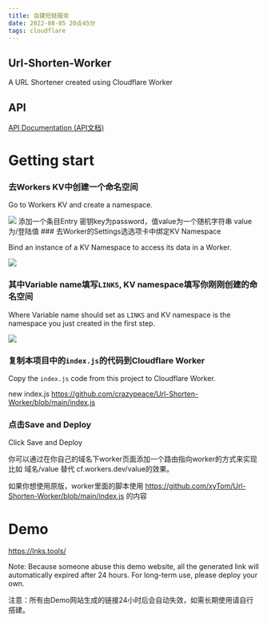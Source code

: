 ```yaml
---
title: 自建短链服务
date: 2022-08-05 20点45分
tags: cloudflare
---
```


## Url-Shorten-Worker
A URL Shortener created using Cloudflare Worker

## API

[API Documentation (API文档)](API.md)

# Getting start
### 去Workers KV中创建一个命名空间

Go to Workers KV and create a namespace.

<img src="https://cdn.jsdelivr.net/npm/imst@0.0.4/20201205232805.png">
添加一个条目Entry 密钥key为password，值value为一个随机字符串
value为/登陆值
### 去Worker的Settings选选项卡中绑定KV Namespace

Bind an instance of a KV Namespace to access its data in a Worker.

<img src="https://cdn.jsdelivr.net/npm/imst@0.0.4/20201205232536.png">

### 其中Variable name填写`LINKS`, KV namespace填写你刚刚创建的命名空间

Where Variable name should set as `LINKS` and KV namespace is the namespace you just created in the first step.

<img src="https://cdn.jsdelivr.net/npm/imst@0.0.4/20201205232704.png">

### 复制本项目中的`index.js`的代码到Cloudflare Worker 

Copy the `index.js` code from this project to Cloudflare Worker. 

new index.js  https://github.com/crazypeace/Url-Shorten-Worker/blob/main/index.js
### 点击Save and Deploy

Click Save and Deploy


你可以通过在你自己的域名下worker页面添加一个路由指向worker的方式来实现比如 域名/value 替代 cf.workers.dev/value的效果。

如果你想使用原版，worker里面的脚本使用 https://github.com/xyTom/Url-Shorten-Worker/blob/main/index.js 的内容
# Demo
https://lnks.tools/
 
Note: Because someone abuse this demo website, all the generated link will automatically expired after 24 hours. For long-term use, please deploy your own.

注意：所有由Demo网站生成的链接24小时后会自动失效，如需长期使用请自行搭建。
